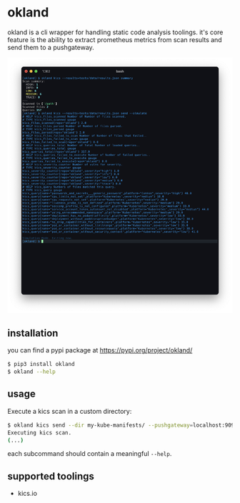 # okland

okland is a cli wrapper for handling static code analysis toolings. it's core feature is the ability to extract prometheus metrics from scan results and send them to a pushgateway.

![Okland with KICS](docs/okland.png)

## installation

you can find a pypi package at https://pypi.org/project/okland/ 

```bash
$ pip3 install okland
$ okland --help
```

## usage

Execute a kics scan in a custom directory:

```bash
$ okland kics send --dir my-kube-manifests/ --pushgateway=localhost:9091 --jobname=okland_kics --scan --debug
Executing kics scan.
(...)
```

each subcommand should contain a meaningful `--help`.

## supported toolings

- kics.io